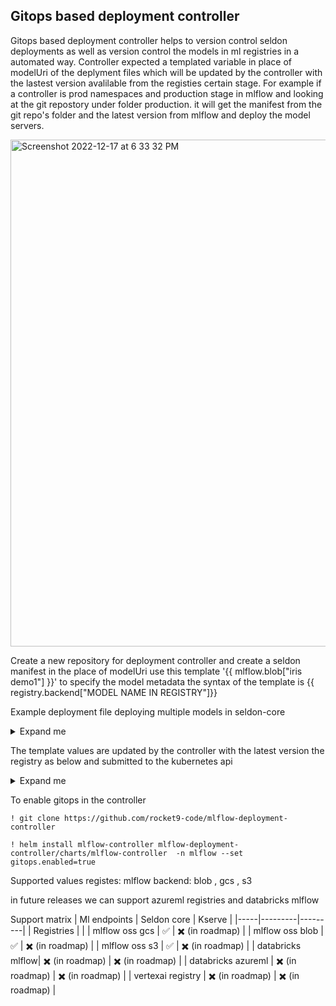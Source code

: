 ## Gitops based deployment controller 

Gitops based deployment controller helps to version control seldon deployments as well as version control the models in ml registries in a automated way. 
Controller expected a templated variable in place of modelUri of the deplyment files which will be updated by the controller with the lastest version 
avalilable from the registies certain stage. For example if a controller is prod namespaces and production stage in mlflow and looking at the git repostory 
under folder production. it will get the manifest from the git repo's folder and the latest version from mlflow and deploy the model servers.

<img width="811" alt="Screenshot 2022-12-17 at 6 33 32 PM" src="https://user-images.githubusercontent.com/62284209/208243176-62c032ab-870a-4ebf-badc-cc4f2e5a025f.png">

Create a new repository for deployment controller and create a seldon manifest in the place of modelUri use this template '{{ mlflow.blob["iris demo1"] }}' 
to specify the model metadata the syntax of the template is {{ registry.backend["MODEL NAME IN REGISTRY"]}}

Example deployment file deploying multiple models in seldon-core 
<details>
  <summary>Expand me</summary>
 ```
apiVersion: machinelearning.seldon.io/v1
kind: SeldonDeployment
metadata:
  name: mlflow-var
spec:
  name: iris
  predictors:
  - graph:
      children:
        - name: step-one
          modelUri: '{{ mlflow.blob["iris demo1"] }}'
          envSecretRefName: seldon-rclone-secret
          implementation: MLFLOW_SERVER
          type: MODEL
          children: 
              - name: step-two
                modelUri: '{{ mlflow.blob["iris demo2"] }}'
                envSecretRefName: seldon-rclone-secret
                implementation: MLFLOW_SERVER
                type: MODEL
                children: []
        - name: step-three
          implementation: MLFLOW_SERVER
          modelUri: '{{ mlflow.blob["iris demo3"] }}'
          envSecretRefName: seldon-rclone-secret
          type: MODEL
          children: []
      implementation: MLFLOW_SERVER
      modelUri: '{{ mlflow.blob["iris demo4"] }}'
      envSecretRefName: seldon-rclone-secret
      logger:
        url: http://broker-ingress.knative-eventing.svc.cluster.local/demo/default
        mode: all
      name: classifier
    name: default
    replicas: 1
```
</details>


The template values are updated by the controller with the latest version the registry as below and submitted to the kubernetes api

<details>
  <summary>Expand me</summary>
  
 ```
apiVersion: machinelearning.seldon.io/v1
kind: SeldonDeployment
metadata:
  name: mlflow-var
  namespace: staging
spec:
  name: iris
  predictors:
    - graph:
        children:
          - children:
              - children: []
                envSecretRefName: seldon-rclone-secret
                implementation: MLFLOW_SERVER
                modelUri: '{{ mlflow.blob["iris demo2"] }}'
                name: step-two
                type: MODEL
            envSecretRefName: seldon-rclone-secret
            implementation: MLFLOW_SERVER
            modelUri: '{{ mlflow.blob["iris demo1"] }}'
            name: step-one
            type: MODEL
          - children: []
            envSecretRefName: seldon-rclone-secret
            implementation: MLFLOW_SERVER
            modelUri: >-
              wasbs://artifacts/mlflow/10/262bee84b7dd4b039973084383880b57/artifacts/model
            name: step-three
            type: MODEL
        envSecretRefName: seldon-rclone-secret
        implementation: MLFLOW_SERVER
        logger:
          mode: all
          url: >-
            http://broker-ingress.knative-eventing.svc.cluster.local/demo/default
        modelUri: '{{ mlflow.blob["iris demo4"] }}'
        name: classifier
      name: default
```
</details>


To enable gitops in the controller 

```
! git clone https://github.com/rocket9-code/mlflow-deployment-controller

! helm install mlflow-controller mlflow-deployment-controller/charts/mlflow-controller  -n mlflow --set gitops.enabled=true  
```
Supported values 
registes: mlflow
backend: blob , gcs , s3

in future releases we can support azureml registries and databricks mlflow

Support matrix
| Ml endpoints | Seldon core |  Kserve |
|-----|---------|---------|
| Registries | |
| mlflow oss  gcs | :white_check_mark: |  ✖️ (in roadmap) | 
| mlflow oss blob | :white_check_mark: |  ✖️ (in roadmap) | 
| mlflow oss s3 | :white_check_mark: |  ✖️ (in roadmap) | 
| databricks mlflow| ✖️ (in roadmap) |  ✖️ (in roadmap) | 
| databricks azureml | ✖️ (in roadmap) |  ✖️ (in roadmap) | 
| vertexai  registry | ✖️ (in roadmap) |  ✖️ (in roadmap) | 
